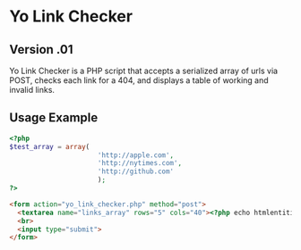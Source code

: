 # Yo Link Checker
## Version .01
Yo Link Checker is a PHP script that accepts a serialized array of urls via POST, checks each link for a 404, and displays a table of working and invalid links.

## Usage Example
```php
<?php
$test_array = array(
                      'http://apple.com',
                      'http://nytimes.com',
                      'http://github.com'
                      );
?>
```

```html
<form action="yo_link_checker.php" method="post">
  <textarea name="links_array" rows="5" cols="40"><?php echo htmlentities(serialize($test_array)); ?></textarea>
  <br>
  <input type="submit">
</form>  
```